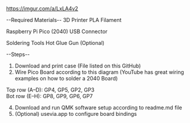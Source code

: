 https://imgur.com/a/LxLA4v2

--Required Materials--
3D Printer
PLA Filament

Raspberry Pi Pico (2040)
USB Connector

Soldering Tools
Hot Glue Gun (Optional)

--Steps--
1) Download and print case (File listed on this GitHub)
2) Wire Pico Board according to this diagram (YouTube has great wiring examples on how to solder a 2040 Board)

Top row (A–D):  GP4, GP5, GP2, GP3  
Bot row (E–H):  GP8, GP9, GP6, GP7

4) Download and run QMK software setup according to readme.md file
5) (Optional) usevia.app to configure board bindings

